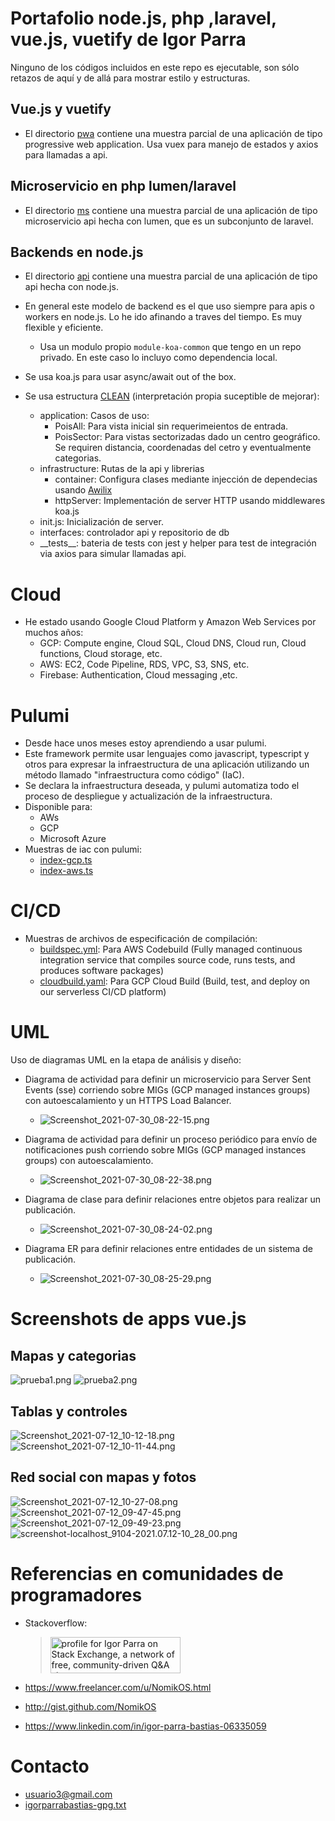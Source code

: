 # Portafolio node.js, php ,laravel, vue.js, vuetify de Igor Parra

Ninguno de los códigos incluidos en este repo es ejecutable, son sólo retazos de aquí y de allá para mostrar estilo y estructuras.

## Vue.js y vuetify

- El directorio [pwa](pwa) contiene una muestra parcial de una aplicación de tipo progressive web application. Usa vuex para manejo de estados y axios para llamadas a api.

## Microservicio en php lumen/laravel

- El directorio [ms](ms) contiene una muestra parcial de una aplicación de tipo microservicio api hecha con lumen, que es un subconjunto de laravel.

## Backends en node.js

- El directorio [api](api) contiene una muestra parcial de una aplicación de tipo api hecha con node.js.

- En general este modelo de backend es el que uso siempre para apis o workers en node.js. Lo he ido afinando a traves del tiempo. Es muy flexible y eficiente.
  - Usa un modulo propio `module-koa-common` que tengo en un repo privado. En este caso lo incluyo como dependencia local.
- Se usa koa.js para usar async/await out of the box. 
- Se usa estructura [CLEAN](https://www.freecodecamp.org/news/a-quick-introduction-to-clean-architecture-990c014448d2/) (interpretación propia suceptible de mejorar):
  - application: Casos de uso:
    - PoisAll: Para vista inicial sin requerimeientos de entrada.
    - PoisSector: Para vistas sectorizadas dado un centro geográfico. Se requiren distancia, coordenadas del cetro y eventualmente categorias.
  - infrastructure: Rutas de la api y librerias 
    - container: Configura clases mediante injección de dependecias usando [Awilix](https://www.npmjs.com/package/awilix)
    - httpServer: Implementación de server HTTP usando middlewares koa.js
  - init.js: Inicialización de server.
  - interfaces: controlador api y repositorio de db
  - \_\_tests__: bateria de tests con jest y helper para test de integración via axios para simular llamadas api.

# Cloud
- He estado usando Google Cloud Platform y Amazon Web Services por muchos años:
  - GCP: Compute engine, Cloud SQL, Cloud DNS, Cloud run, Cloud functions, Cloud storage, etc.
  - AWS: EC2, Code Pipeline, RDS, VPC, S3, SNS, etc.
  - Firebase: Authentication, Cloud messaging ,etc.

# Pulumi 

- Desde hace unos meses estoy aprendiendo a usar pulumi.
- Este framework permite usar lenguajes como javascript, typescript y otros para expresar la infraestructura de una aplicación utilizando un método llamado "infraestructura como código" (IaC).
- Se declara la infraestructura deseada, y pulumi automatiza todo el proceso de despliegue y actualización de la infraestructura. 
- Disponible para:
  - AWs
  - GCP
  - Microsoft Azure
- Muestras de iac con pulumi:
  - [index-gcp.ts](pulumi/index-gcp.ts)
  - [index-aws.ts](pulumi/index-aws.ts)

# CI/CD

- Muestras de archivos de especificación de compilación:
  - [buildspec.yml](ci-cd/buildspec.yml): Para AWS Codebuild (Fully managed continuous integration service that compiles source code, runs tests, and produces software packages)
  - [cloudbuild.yaml](ci-cd/cloudbuild.yaml): Para GCP Cloud Build (Build, test, and deploy on our serverless CI/CD platform)

# UML
Uso de diagramas UML en la etapa de análisis y diseño:


- Diagrama de actividad para definir un microservicio para Server Sent Events (sse) corriendo sobre MIGs (GCP managed instances groups) con autoescalamiento y un HTTPS Load Balancer.
  - ![Screenshot_2021-07-30_08-22-15.png](screenshots/Screenshot_2021-07-30_08-22-15.png)

- Diagrama de actividad para definir un proceso periódico para envío de notificaciones push corriendo sobre MIGs (GCP managed instances groups) con autoescalamiento. 
  - ![Screenshot_2021-07-30_08-22-38.png](screenshots/Screenshot_2021-07-30_08-22-38.png)

- Diagrama de clase para definir relaciones entre objetos para realizar un publicación.
  - ![Screenshot_2021-07-30_08-24-02.png](screenshots/Screenshot_2021-07-30_08-24-02.png)

- Diagrama ER para definir relaciones entre entidades de un sistema de publicación.
  - ![Screenshot_2021-07-30_08-25-29.png](screenshots/Screenshot_2021-07-30_08-25-29.png)


# Screenshots de apps vue.js

## Mapas y categorias
![prueba1.png](screenshots/prueba1.png)
![prueba2.png](screenshots/prueba2.png)

## Tablas y controles
![Screenshot_2021-07-12_10-12-18.png](screenshots/Screenshot_2021-07-12_10-12-18.png)
![Screenshot_2021-07-12_10-11-44.png](screenshots/Screenshot_2021-07-12_10-11-44.png)

## Red social con mapas y fotos
![Screenshot_2021-07-12_10-27-08.png](screenshots/Screenshot_2021-07-12_10-27-08.png)
![Screenshot_2021-07-12_09-47-45.png](screenshots/Screenshot_2021-07-12_09-47-45.png)
![Screenshot_2021-07-12_09-49-23.png](screenshots/Screenshot_2021-07-12_09-49-23.png)
![screenshot-localhost_9104-2021.07.12-10_28_00.png](screenshots/screenshot-localhost_9104-2021.07.12-10_28_00.png)

# Referencias en comunidades de programadores

* Stackoverflow:
  > <a href="https://stackoverflow.com/users/333061/igor-parra?tab=topactivity"><img src="https://stackexchange.com/users/flair/132394.png" width="208" height="58" alt="profile for Igor Parra on Stack Exchange, a network of free, community-driven Q&amp;A sites" title="profile for Igor Parra on Stack Exchange, a network of free, community-driven Q&amp;A sites"></a>

* https://www.freelancer.com/u/NomikOS.html
* http://gist.github.com/NomikOS
* https://www.linkedin.com/in/igor-parra-bastias-06335059

# Contacto

- usuario3@gmail.com
- [igorparrabastias-gpg.txt](igorparrabastias-gpg.txt)






